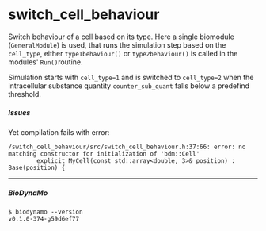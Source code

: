 # switch_cell_behaviour

Switch behaviour of a cell based on its type. Here a single biomodule (`GeneralModule`) is used, that runs the simulation 
step based on the `cell_type`, either `type1behaviour()` or `type2behaviour()` is called in the modules' `Run()`routine.

Simulation starts with `cell_type=1` and is switched to `cell_type=2` when the  intracellular substance quantity `counter_sub_quant` falls below a predefind threshold.


##### Issues

Yet compilation fails with error:
```
/switch_cell_behaviour/src/switch_cell_behaviour.h:37:66: error: no matching constructor for initialization of 'bdm::Cell'
        explicit MyCell(const std::array<double, 3>& position) : Base(position) {
```
-----------------
##### BioDynaMo
```
$ biodynamo --version
v0.1.0-374-g59d6ef77
```
